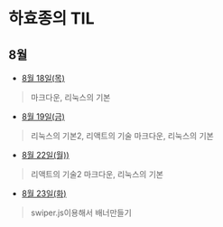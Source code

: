 # 하효종의 TIL

## 8월
   - [8월 18일(목)](8월/0818.md) 
   > 마크다운, 리눅스의 기본
   - [8월 19일(금)](8월/0819.md)
> 리눅스의 기본2, 리액트의 기술
   > 마크다운, 리눅스의 기본
   - [8월 22일(월))](8월/0822.md)
> 리액트의 기술2
   > 마크다운, 리눅스의 기본
   - [8월 23일(화)](8월/0823.md)
> swiper.js이용해서 배너만들기